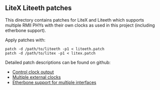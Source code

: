 ## LiteX Liteeth patches

This directory contains patches for LiteX and Liteeth which
supports multiple RMII PHYs with their own clocks as used in
this project (including etherbone support).

Apply patches with:
```
patch -d /path/to/liteeth -p1 < liteeth.patch
patch -d /path/to/litex -p1 < litex.patch
```

Detailed patch descriptions can be found on github:

* [Control clock output](https://github.com/rprinz08/liteeth/commit/968a4f9c0cd247b662db8a8cdd3b092d623f841e)
* [Multiple external clocks](https://github.com/rprinz08/liteeth/commit/816e011c15727b4bfca81ca51265ad179d0a207d)
* [Etherbone support for multiple interfaces](https://github.com/rprinz08/litex/commit/c99c96bc68911fdf0661841f22acbd507d12117e)

